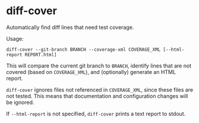 diff-cover
==========

Automatically find diff lines that need test coverage.

Usage:

    diff-cover --git-branch BRANCH --coverage-xml COVERAGE_XML [--html-report REPORT.html]

This will compare the current git branch to `BRANCH`, identify lines
that are not covered (based on `COVERAGE_XML`), and (optionally) generate an HTML report.

`diff-cover` ignores files not referenced in `COVERAGE_XML`, since these files
are not tested.  This means that documentation and configuration changes
will be ignored.

If `--html-report` is not specified, `diff-cover` prints a text report
to stdout.
